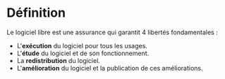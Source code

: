 # Définition
Le logiciel libre est une assurance qui garantit 4 libertés fondamentales :
- L'**exécution** du logiciel pour tous les usages.
- L'**étude** du logiciel et de son fonctionnement.
- La **redistribution** du logiciel.
- L'**amélioration** du logiciel et la publication de ces améliorations.